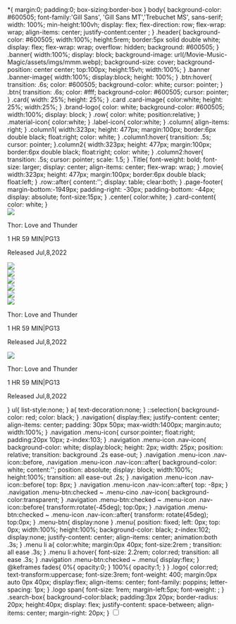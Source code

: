 <!-->
*{
    margin:0;
    padding:0;
    box-sizing:border-box  
  }
  body{
      background-color: #600505;
      font-family:'Gill Sans', 'Gill Sans MT','Trebuchet MS', sans-serif;
  width: 100%;
  min-height:100vh;
  display: flex;
  flex-direction: row;
  flex-wrap: wrap;
  align-items: center;
  justify-content:center ;
  
  }
  .header{
      background-color: #600505;
      width:100%;
    height:5rem;
      border:5px solid double white;
      display: flex;
      flex-wrap: wrap;
      overflow: hidden;
      background: #600505;
  }
  .banner{
    width:100%;
    display: block;
    background-image: url(/Movie-Music-Magic/assets/imgs/mmm.webp);
    background-size: cover;
    background-position: center center;
    top:100px;
    height:15vh;
    width:100%;
 
  }
  .banner .banner-image{
    width:100%;
    display:block;
    height: 100%;


  }
  .btn:hover{
  transition: .6s;
  color: #600505;
  background-color: white;
  cursor: pointer;
  }
  .btn{
      transition: .6s;
      color: #fff;
      background-color: #600505;
      cursor: pointer;
      }
  .card{
width: 25%;
height: 25%;
  }
  .card

  
  .card-image{
  color:white;
  height: 25%;
  width:25%;
  }
  .brand-logo{
      color: white;
      background-color: #600505;
      width:100%;
    
      display: block;
  }

  
  .row{
      color: white;
      position:relative;
      
  }
  
  .material-icon{
      color:white;
  }
  .label-icon{
      color:white;
  }
  .column{
    align-items: right;
  }

.column1{
    width:323px;
    height: 477px;
    margin:100px;
    border:6px double black;
    float:right;
    color: white;
}
.column1:hover{
    transition: .5s;
    cursor: pointer;

}.column2{
    width:323px;
    height: 477px;
    margin:100px;
    border:6px double black;
    float:right;
    color: white;
}
.column2:hover{
    transition: .5s;
    cursor: pointer;
    scale: 1.5;
    
}

.Title{
    font-weight: bold;
    font-size: larger;
    display: center;
    align-items: center;
    flex-wrap: wrap;

}
.movie{
    width:323px;
    height: 477px;
    margin:100px;
    border:6px double black;
    float:left;
    
}
.row::after{
    content:'';
    display: table;
    clear:both;

}

.page-footer{
    margin-bottom:-1949px;
    padding-right: -30px;
    padding-bottom: -44px;
    display: absolute;
    font-size:15px;
}
.center{
    color:white;
}
.card-content{
    color: white;
}
























<div class="column">
<div class="column1">
  <img src="/Movie-Music-Magic/assets/imgs/Thor img.jpg" >
  <p class="Title"> Thor: Love and Thunder</p>
  <p class="time"> 1 HR 59 MIN|PG13</p>
  <p class="time"> Released Jul,8,2022 </p>
</div>
  <div class="column1">
    <img src="/Movie-Music-Magic/assets/imgs/Elvis.jpg" >
  </div>
    <div class="column1">
      <img src="/Movie-Music-Magic/assets/imgs/Where the Crowdads.webp" >
    </div>
    <div class="column1">
      <img src="/Movie-Music-Magic/assets/imgs/The Black Phone.webp" >
    </div>
    <div class="column2">
      <img src="/Movie-Music-Magic/assets/imgs/Paws of Fury.jpg" >
    </div>
      <div class="column2">
        <img src="/Movie-Music-Magic/assets/imgs/Mrs.Harris.webp" >
      </div>
      <div class="column2">
        <img src="/Movie-Music-Magic/assets/imgs/Thor img.jpg" >
        <p class="Title"> Thor: Love and Thunder</p>
        <p class="time"> 1 HR 59 MIN|PG13</p>
        <p class="time"> Released Jul,8,2022 </p>

        <div class="column2">
          <img src="/Movie-Music-Magic/assets/imgs/top gun.webp" >
          <p class="Title"> Thor: Love and Thunder</p>
          <p class="time"> 1 HR 59 MIN|PG13</p>
          <p class="time"> Released Jul,8,2022 </p>
}
ul{
    list-style:none;
}
a{
    text-decoration:none;
}
::selection{
    background-color: red;
    color: black;
}
.navigation{
    display:flex;
    justify-content: center;
    align-items: center;
    padding: 30px 50px;
    max-width:1400px;
    margin:auto;
    width:100%;
 
}
.navigation .menu-icon{
    cursor:pointer;
    float:right;
    padding:20px 10px;
    z-index:103;

}
.navigation .menu-icon .nav-icon{
    background-color: white;
    display:block;
    height: 2px;
    width: 25px;
    position: relative;
    transition: background .2s ease-out;
}

.navigation .menu-icon .nav-icon::before,
.navigation .menu-icon .nav-icon::after{
    background-color: white;
    content:'';
    position: absolute;
    display: block;
    width:100%;
    height:100%;
    transition: all ease-out .2s;
}
.navigation .menu-icon .nav-icon::before{
    top: 8px;
}
.navigation .menu-icon .nav-icon::after{
    top: -8px;
}
.navigation .menu-btn:checked ~ .menu-cino .nav-icon{
    background-color:transparent;
}
.navigation .menu-btn:checked ~ .menu-icon .nav-icon::before{
    transform:rotate(-45deg);
    top:0px;
}
.navigation .menu-btn:checked ~ .menu-icon .nav-icon::after{
    transform: rotate(45deg);
    top:0px;
}
.menu-btn{
    display:none
}
.menu{
    position: fixed;
    left: 0px;
    top: 0px;
    width:100%;
    height:100%;
    background-color: black;
    z-index:102;
    display:none;
    justify-content: center;
    align-items: center;
    animation:both .3s;

}
.menu li a{
    color:white;
    margin:0px 40px;
    font-size:2rem ;
    transition: all ease .3s;

}

.menu li a:hover{
    font-size: 2.2rem;
    color:red;
    transition: all ease .3s;
}

.navigation .menu-btn:checked ~ .menu{
    display:flex;
}

@keframes fades{
    0%{
        opacity:0;
    }
    100%{
        opacity:1;
    }
}
.logo{
    color:red;
    text-transform:uppercase;
    font-size:3rem;
    font-weight: 400;
    margin:0px auto 0px 40px;
    display:flex;
    align-items: center;
    font-family: poppins;
    letter-spacing: 1px;
}
.logo span{
    font-size: 1rem;
    margin-left:5px;
    font-weight: ;
}

.search-box{
background-color:black;
padding:3px 20px;
border-radius: 20px;
height:40px;
display: flex;
justify-content: space-between;
align-items: center;
margin-right: 20px;
}

<!!--

  <nav class="navigation">

    <input type="checkbox" class ="menu-btn" id="menu-btn">
    <label for="menu-btn" class="menu-icon">
      <span class="nav-icon"></span>
    </label>
  </nav>


  <!-- logo  --
     <a href="/Movie-Music-Magic/assets/imgs/mmm.webp" class="logo">
      Movies <span> Music Magic</span>

      
<!-- Menu--
<ul class="menu">
  <li><a href="#"> Home</a></li>
  <li><a href="#"> Search</a></li>
  <li><a href="#"> Movies</a></li>
  <li><a href="#"> Music</a></li>
  </ul>

<form action =""class="search-box">
  <input type="text" name="search" placeholder="Search Movie or Track" class="search-input" required>
  <!--btn--
  <button type="submit">
  <i class="fas fa-search">Search</i></button>
</form>









